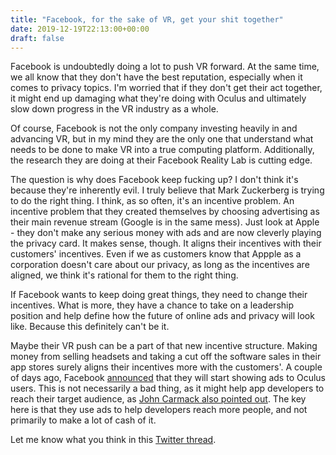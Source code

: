 ```yaml
---
title: "Facebook, for the sake of VR, get your shit together"
date: 2019-12-19T22:13:00+00:00
draft: false
---
```


Facebook is undoubtedly doing a lot to push VR forward. At the same time, we all know that they don't have the best reputation, especially when it comes to privacy topics. I'm worried that if they don't get their act together, it might end up damaging what they're doing with Oculus and ultimately slow down progress in the VR industry as a whole.

Of course, Facebook is not the only company investing heavily in and advancing VR, but in my mind they are the only one that understand what needs to be done to make VR into a true computing platform. Additionally, the research they are doing at their Facebook Reality Lab is cutting edge.

The question is why does Facebook keep fucking up? I don't think it's because they're inherently evil. I truly believe that Mark Zuckerberg is trying to do the right thing. I think, as so often, it's an incentive problem. An incentive problem that they created themselves by choosing advertising as their main revenue stream (Google is in the same mess). Just look at Apple - they don't make any serious money with ads and are now cleverly playing the privacy card. It makes sense, though. It aligns their incentives with their customers' incentives. Even if we as customers know that Appple as a corporation doesn't care about our privacy, as long as the incentives are aligned, we think it's rational for them to the right thing.

If Facebook wants to keep doing great things, they need to change their incentives. What is more, they have a chance to take on a leadership position and help define how the future of online ads and privacy will look like. Because this definitely can't be it.

Maybe their VR push can be a part of that new incentive structure. Making money from selling headsets and taking a cut off the software sales in their app stores surely aligns their incentives more with the customers'. A couple of days ago, Facebook [announced](https://www.oculus.com/blog/introducing-new-features-from-facebook-to-help-people-connect-in-vr-and-an-update-to-our-privacy-policy/) that they will start showing ads to Oculus users. This is not necessarily a bad thing, as it might help app developers to reach their target audience, as [John Carmack also pointed out](https://twitter.com/ID_AA_Carmack/status/1204938669603340295). The key here is that they use ads to help developers reach more people, and not primarily to make a lot of cash of it.

Let me know what you think in this [Twitter thread](https://twitter.com/canolcer/status/1207804179152019456).